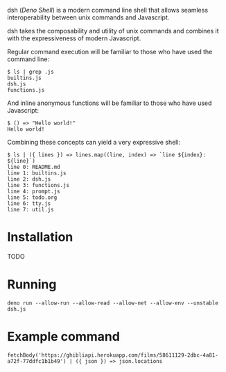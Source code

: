 dsh (_Deno Shell_) is a modern command line shell that allows seamless
interoperability between unix commands and Javascript.

dsh takes the composability and utility of unix commands and combines it with
the expressiveness of modern Javascript.

Regular command execution will be familiar to those who have used the command line:

```
$ ls | grep .js
builtins.js
dsh.js
functions.js
```

And inline anonymous functions will be familiar to those who have used Javascript:

```
$ () => "Hello world!"
Hello world!
```

Combining these concepts can yield a very expressive shell:

```
$ ls | ({ lines }) => lines.map((line, index) => `line ${index}: ${line}`)
line 0: README.md
line 1: builtins.js
line 2: dsh.js
line 3: functions.js
line 4: prompt.js
line 5: todo.org
line 6: tty.js
line 7: util.js
```

# Installation
TODO

# Running
`deno run --allow-run --allow-read --allow-net --allow-env --unstable dsh.js`

# Example command
`fetchBody('https://ghibliapi.herokuapp.com/films/58611129-2dbc-4a81-a72f-77ddfc1b1b49') | ({ json }) => json.locations`
